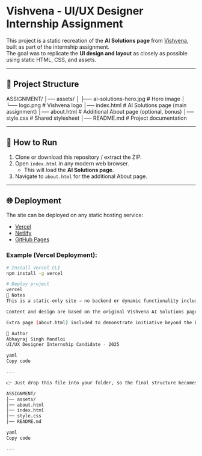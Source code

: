 # Vishvena - UI/UX Designer Internship Assignment

This project is a static recreation of the **AI Solutions page** from [Vishvena](https://www.vishvena.com/ai-solutions), built as part of the internship assignment.  
The goal was to replicate the **UI design and layout** as closely as possible using static HTML, CSS, and assets.

---

## 📂 Project Structure
ASSIGNMENT/
│── assets/
│ ├── ai-solutions-hero.jpg # Hero image
│ └── logo.png # Vishvena logo
│── index.html # AI Solutions page (main assignment)
│── about.html # Additional About page (optional, bonus)
│── style.css # Shared stylesheet
│── README.md # Project documentation


---

## 🚀 How to Run
1. Clone or download this repository / extract the ZIP.  
2. Open `index.html` in any modern web browser.  
   - This will load the **AI Solutions page**.  
3. Navigate to `about.html` for the additional About page.

---

## 🌐 Deployment
The site can be deployed on any static hosting service:
- [Vercel](https://vercel.com)  
- [Netlify](https://www.netlify.com/)  
- [GitHub Pages](https://pages.github.com/)  

### Example (Vercel Deployment):
```bash
# Install Vercel CLI
npm install -g vercel

# Deploy project
vercel
📌 Notes
This is a static-only site → no backend or dynamic functionality included.

Content and design are based on the original Vishvena AI Solutions page.

Extra page (about.html) included to demonstrate initiative beyond the base requirement.

👤 Author
Abhayraj Singh Mandloi
UI/UX Designer Internship Candidate - 2025

yaml
Copy code

---

👉 Just drop this file into your folder, so the final structure becomes:

ASSIGNMENT/
│── assets/
│── about.html
│── index.html
│── style.css
│── README.md

yaml
Copy code

---

